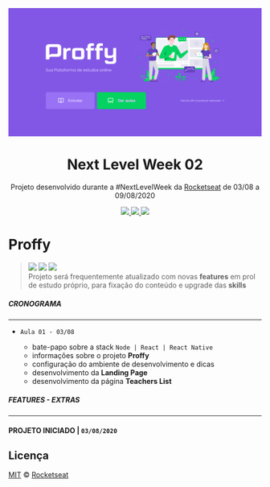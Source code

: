 <img src="./static/Proffy.png" align="center"></img>

<h1 align="center">Next Level Week 02</h1>
<p align="center">Projeto desenvolvido durante a #NextLevelWeek da <a href="https://rocketseat.com.br/">Rocketseat</a> de 03/08 a 09/08/2020</p>

<p align="center">
  <a aria-label="Versão do Node" href="https://github.com/nodejs/node/blob/master/doc/changelogs/CHANGELOG_V12.md#12.18.3">
    <img src="https://img.shields.io/badge/node.js@lts-12.18.3-informational?logo=Node.JS"></img>
  </a>
  <a aria-label="Versão do React" href="https://github.com/facebook/react/blob/master/CHANGELOG.md#16131-march-19-2020">
    <img src="https://img.shields.io/badge/react-16.13.1-informational?logo=react"></img>
  </a>
  <a aria-label="Dia 1 de 5" href="https://nextlevelweek.com/episodios/omnistack/1/edicao/2">
    <img src="https://img.shields.io/badge/Dia-1-green"></img>
  </a>
</p>

# Proffy

> ![](https://img.shields.io/github/stars/williamjesusdev/proffy.svg) 
> ![](https://img.shields.io/github/forks/williamjesusdev/proffy.svg) 
> ![](https://img.shields.io/github/issues/williamjesusdev/proffy.svg) 
> <br>
> Projeto será frequentemente atualizado com novas **features** em prol de estudo próprio, para fixação do conteúdo e upgrade das **skills** 
> <br>


##### CRONOGRAMA

---

- `Aula 01 - 03/08`

  - bate-papo sobre a stack `Node | React | React Native`
  - informações sobre o projeto **Proffy**
  - configuração do ambiente de desenvolvimento e dicas
  - desenvolvimento da **Landing Page**
  - desenvolvimento da página **Teachers List**
    <br>

##### FEATURES - EXTRAS

---


#### PROJETO INICIADO | `03/08/2020`

## Licença

[MIT](./LICENSE) &copy; [Rocketseat](https://rocketseat.com.br/)
